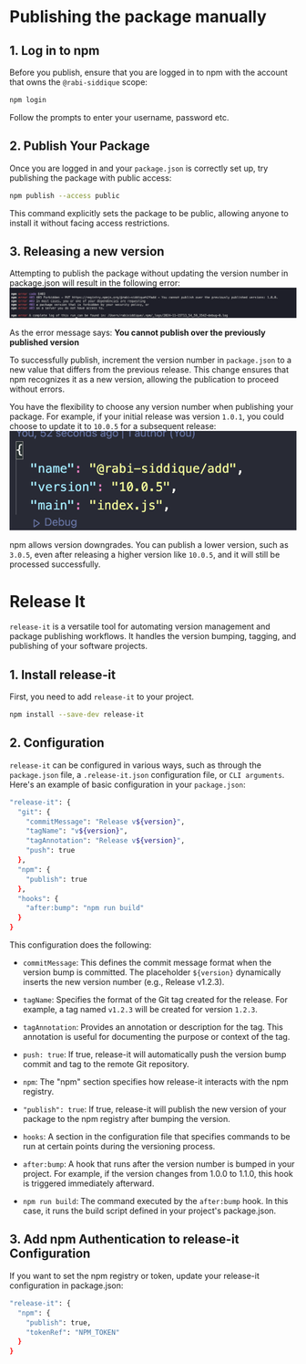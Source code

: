 # Publishing the package manually

## 1. Log in to npm

Before you publish, ensure that you are logged in to npm with the account that owns the `@rabi-siddique` scope:

```bash
npm login
```

Follow the prompts to enter your username, password etc.

## 2. Publish Your Package

Once you are logged in and your `package.json` is correctly set up, try publishing the package with public access:

```bash
npm publish --access public
```

This command explicitly sets the package to be public, allowing anyone to install it without facing access restrictions.

## 3. Releasing a new version

Attempting to publish the package without updating the version number in package.json will result in the following error:
![403 Forbidden](./media/403.png)

As the error message says:
**You cannot publish over the previously published version**

To successfully publish, increment the version number in `package.json` to a new value that differs from the previous release. This change ensures that npm recognizes it as a new version, allowing the publication to proceed without errors.

You have the flexibility to choose any version number when publishing your package. For example, if your initial release was version `1.0.1`, you could choose to update it to `10.0.5` for a subsequent release:
![Version](./media/version.png)

npm allows version downgrades. You can publish a lower version, such as `3.0.5`, even after releasing a higher version like `10.0.5`, and it will still be processed successfully.

# Release It

`release-it` is a versatile tool for automating version management and package publishing workflows. It handles the version bumping, tagging, and publishing of your software projects.

## 1. Install release-it

First, you need to add `release-it` to your project.

```bash
npm install --save-dev release-it
```

## 2. Configuration

`release-it` can be configured in various ways, such as through the `package.json` file, a `.release-it.json` configuration file, or `CLI arguments`. Here's an example of basic configuration in your `package.json`:

```bash
"release-it": {
  "git": {
    "commitMessage": "Release v${version}",
    "tagName": "v${version}",
    "tagAnnotation": "Release v${version}",
    "push": true
  },
  "npm": {
    "publish": true
  },
  "hooks": {
    "after:bump": "npm run build"
  }
}
```

This configuration does the following:

- `commitMessage`: This defines the commit message format when the version bump is committed. The placeholder `${version}` dynamically inserts the new version number (e.g., Release v1.2.3).

- `tagName`: Specifies the format of the Git tag created for the release. For example, a tag named `v1.2.3` will be created for version `1.2.3`.

- `tagAnnotation`: Provides an annotation or description for the tag. This annotation is useful for documenting the purpose or context of the tag.

- `push: true`: If true, release-it will automatically push the version bump commit and tag to the remote Git repository.

- `npm`: The "npm" section specifies how release-it interacts with the npm registry.

- `"publish": true`: If true, release-it will publish the new version of your package to the npm registry after bumping the version.

- `hooks`: A section in the configuration file that specifies commands to be run at certain points during the versioning process.

- `after:bump`: A hook that runs after the version number is bumped in your project. For example, if the version changes from 1.0.0 to 1.1.0, this hook is triggered immediately afterward.

- `npm run build`: The command executed by the `after:bump` hook. In this case, it runs the build script defined in your project's package.json.

## 3. Add npm Authentication to release-it Configuration

If you want to set the npm registry or token, update your release-it configuration in package.json:

```bash
"release-it": {
  "npm": {
    "publish": true,
    "tokenRef": "NPM_TOKEN"
  }
}
```
